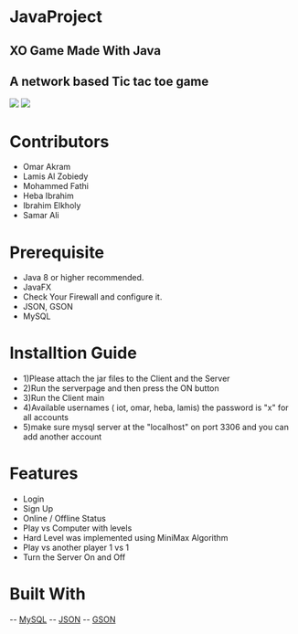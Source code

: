 # JavaProject
## XO Game Made With Java
## A network based Tic tac toe game
![](https://forthebadge.com/images/badges/made-with-java.svg)
![](http://ForTheBadge.com/images/badges/built-with-love.svg)

# Contributors 
- Omar Akram 
- Lamis Al Zobiedy
- Mohammed Fathi
- Heba Ibrahim
- Ibrahim Elkholy
- Samar Ali

# Prerequisite
- Java 8 or higher recommended.
- JavaFX
- Check Your Firewall and configure it.
- JSON, GSON
- MySQL

# Installtion Guide

- 1)Please attach the jar files to the Client and the Server
- 2)Run the serverpage and then press the ON button
- 3)Run the Client main 
- 4)Available usernames ( iot, omar, heba, lamis) the password is "x" for all accounts
- 5)make sure mysql server at the "localhost" on port 3306 and you can add another account
# Features
- Login
- Sign Up
- Online / Offline Status
- Play vs Computer with levels
- Hard Level was implemented using MiniMax Algorithm
- Play vs another player 1 vs 1
- Turn the Server On and Off

# Built With
-- [MySQL](https://dev.mysql.com/downloads/connector/j/)
-- [JSON](https://code.google.com/archive/p/json-simple/)
-- [GSON](https://sites.google.com/site/gson/gson-user-guide)
